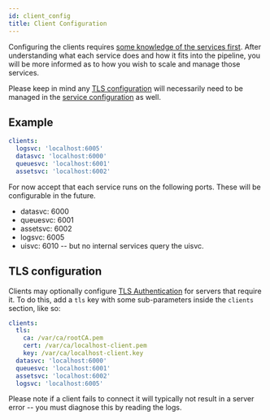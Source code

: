 ```yaml
---
id: client_config
title: Client Configuration
---
```


Configuring the clients requires [some knowledge of the services first](overview.md).
After understanding what each service does and how it fits into the pipeline,
you will be more informed as to how you wish to scale and manage those
services.

Please keep in mind any [TLS configuration](tls_authentication.md) will
necessarily need to be managed in the [service configuration](service_config.md)
as well.

## Example

```yaml
clients:
  logsvc: 'localhost:6005'
  datasvc: 'localhost:6000'
  queuesvc: 'localhost:6001'
  assetsvc: 'localhost:6002'
```

For now accept that each service runs on the following ports. These will be
configurable in the future.

- datasvc: 6000
- queuesvc: 6001
- assetsvc: 6002
- logsvc: 6005
- uisvc: 6010 -- but no internal services query the uisvc.

## TLS configuration

Clients may optionally configure [TLS Authentication](tls_authentication.md)
for servers that require it. To do this, add a `tls` key with some
sub-parameters inside the `clients` section, like so:

```yaml
clients:
  tls:
    ca: /var/ca/rootCA.pem
    cert: /var/ca/localhost-client.pem
    key: /var/ca/localhost-client.key
  datasvc: 'localhost:6000'
  queuesvc: 'localhost:6001'
  assetsvc: 'localhost:6002'
  logsvc: 'localhost:6005'
```

Please note if a client fails to connect it will typically not result in a
server error -- you must diagnose this by reading the logs.
